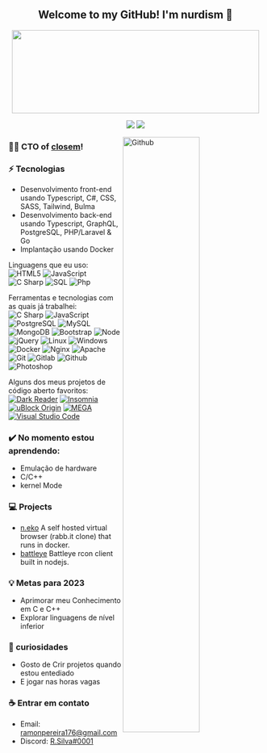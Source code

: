 <h2 align="center"> Welcome to my GitHub! I'm nurdism 👋 <br/> </h2>
<p align="center">
  <img width="490" height="165" src="https://github-readme-stats.vercel.app/api?username=nurdism&show_icons=true&hide_border=false&line_height=20&title_color=f69673&icon_color=1b93c9&show_owner=true"/>
  <p align="center">
    <a href="https://github.com/ramonor/"><img src="https://img.shields.io/github/followers/nurdism?color=%234CC61E&label=GitHub%20Followers%20%3A"/></a>
    <a href="https://twitch.tv/ramonor"><img src="https://img.shields.io/twitch/status/nurdism?label=Status%20Twitch%20%3A"/></a>
  </p>
</p>

<img width="55%" align="right" alt="Github" src="https://raw.githubusercontent.com/onimur/.github/master/.resources/git-header.svg" />

### 👩‍💻 CTO of <a href = "https://closem.ai/">closem</a>!

### ⚡ Tecnologias
- Desenvolvimento front-end usando Typescript, C#, CSS, SASS, Tailwind, Bulma
- Desenvolvimento back-end usando Typescript, GraphQL, PostgreSQL, PHP/Laravel & Go
- Implantação usando Docker

Linguagens que eu uso: <br>
![HTML5](https://img.shields.io/badge/-HTML5-141414?style=flat&logo=html5)
![JavaScript](https://img.shields.io/badge/-JavaScript-141414?style=flat&logo=javascript)
![C Sharp](https://img.shields.io/badge/-C%20Sharp-141414?style=flat&logo=c-sharp)
![SQL](https://img.shields.io/badge/-SQL-141414?style=flat&logo=postgresql)
![Php](https://img.shields.io/badge/-Php-141414?style=flat&logo=php)

Ferramentas e tecnologias com as quais já trabalhei: <br>
![C Sharp](https://img.shields.io/badge/-C%20Sharp-141414?style=flat&logo=c-sharp)
![JavaScript](https://img.shields.io/badge/-JavaScript-141414?style=flat&logo=javascript)
![PostgreSQL](https://img.shields.io/badge/-PostgreSQL-141414?style=flat&logo=postgresql)
![MySQL](https://img.shields.io/badge/-MySQL-141414?style=flat&logo=mysql)
![MongoDB](https://img.shields.io/badge/-MongoDB-141414?style=flat&logo=mongodb)
![Bootstrap](https://img.shields.io/badge/-Bootstrap-141414?style=flat&logo=bootstrap)
![Node](https://img.shields.io/badge/-Node-141414?style=flat&logo=node.js)
![jQuery](https://img.shields.io/badge/-jQuery-141414?style=flat&logo=jquery)
![Linux](https://img.shields.io/badge/-Linux-141414?style=flat&logo=linux)
![Windows](https://img.shields.io/badge/-Windows-141414?style=flat&logo=windows)
![Docker](https://img.shields.io/badge/-Docker-141414?style=flat&logo=docker)
![Nginx](https://img.shields.io/badge/-Nginx-141414?style=flat&logo=nginx)
![Apache](https://img.shields.io/badge/-Apache-141414?style=flat&logo=apache)
![Git](https://img.shields.io/badge/-Git-141414?style=flat&logo=git)
![Gitlab](https://img.shields.io/badge/-Gitlab-141414?style=flat&logo=gitlab)
![Github](https://img.shields.io/badge/-Github-141414?style=flat&logo=github)
![Photoshop](https://img.shields.io/badge/-Photoshop-141414?style=flat&logo=adobe-photoshop)

Alguns dos meus projetos de código aberto favoritos: <br>
[![Dark Reader](https://img.shields.io/badge/-Dark&#32;Reader-141414?style=flat&logo=dark-reader)](https://github.com/darkreader/darkreader)
[![Insomnia](https://img.shields.io/badge/-Insomnia-141414?style=flat&logo=insomnia)](https://github.com/Kong/insomnia)
[![uBlock Origin](https://img.shields.io/badge/-uBlock&#32;Origin-141414?style=flat&logo=UBlock-Origin&logoColor=800000)](https://github.com/gorhill/uBlock)
[![MEGA](https://img.shields.io/badge/-MEGA-141414?style=flat&logo=mega&logoColor=D9272E)](ttps://github.com/meganz/)
[![Visual Studio Code](https://img.shields.io/badge/-VSCode-141414?style=flat&logo=visual-studio-code&logoColor=007ACC)](https://github.com/microsoft/vscode)

### ✔️ No momento estou aprendendo:
- Emulação de hardware
- C/C++
- kernel Mode

### 💻 Projects
- <a href = "https://github.com/nurdism/neko">n.eko</a> A self hosted virtual browser (rabb.it clone) that runs in docker.
- <a href = "https://github.com/nurdism/battleye">battleye</a> Battleye rcon client built in nodejs.

### 💡 Metas para 2023
- Aprimorar meu Conhecimento em C e C++ 
- Explorar linguagens de nível inferior

### 🌴 curiosidades
- Gosto de Crir projetos quando estou entediado
- E jogar nas horas vagas

### ☕ Entrar em contato
- Email: <a href="ramonpereira176@gmail.com">ramonpereira176@gmail.com</a>
- Discord: <a href="https://discord.gg/j4Fk7cXkqj">R.Silva#0001</a>
